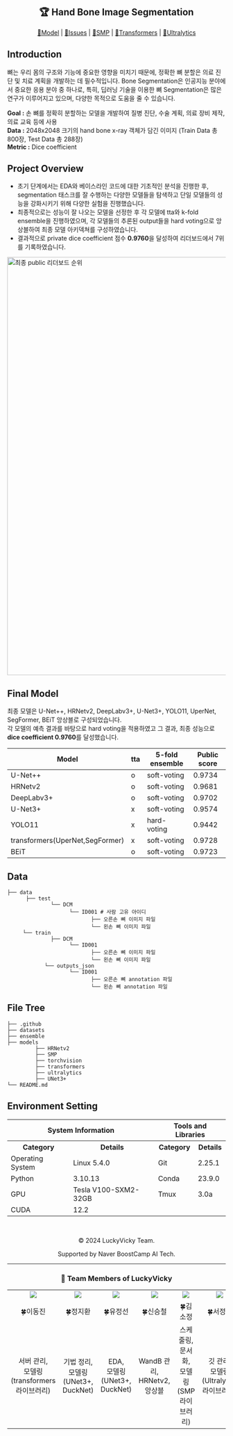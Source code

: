 <div align='center'>
  <h2>🏆 Hand Bone Image Segmentation</h2>
</div>


<div align="center">

[👀Model](#final-model) |
[🤔Issues](https://github.com/boostcampaitech7/level2-cv-semanticsegmentation-cv-02-lv3/issues) | 
[🚀SMP](https://github.com/qubvel-org/segmentation_models.pytorch) |
[🤗Transformers](https://huggingface.co/docs/transformers/en/index) |
[💎Ultralytics](https://github.com/ultralytics/ultralytics)
</div>

## Introduction
뼈는 우리 몸의 구조와 기능에 중요한 영향을 미치기 때문에, 정확한 뼈 분할은 의료 진단 및 치료 계획을 개발하는 데 필수적입니다. Bone Segmentation은 인공지능 분야에서 중요한 응용 분야 중 하나로, 특히, 딥러닝 기술을 이용한 뼈 Segmentation은 많은 연구가 이루어지고 있으며, 다양한 목적으로 도움을 줄 수 있습니다.

**Goal :** 손 뼈를 정확히 분할하는 모델을 개발하여 질병 진단, 수술 계획, 의료 장비 제작, 의료 교육 등에 사용<br>
**Data :** 2048x2048 크기의 hand bone x-ray 객체가 담긴 이미지 (Train Data 총 800장, Test Data 총 288장)<br>
**Metric :** Dice coefficient

## Project Overview
- 초기 단계에서는 EDA와 베이스라인 코드에 대한 기초적인 분석을 진행한 후, segmentation 태스크를 잘 수행하는 다양한 모델들을 탐색하고 단일 모델들의 성능을 강화시키기 위해 다양한 실험을 진행했습니다.
- 최종적으로는 성능이 잘 나오는 모델을 선정한 후 각 모델에 tta와 k-fold ensemble을 진행하였으며, 각 모델들의 추론된 output들을 hard voting으로 앙상블하여 최종 모델 아키덱쳐를 구성하였습니다.
- 결과적으로 private dice coefficient 점수 **0.9760**을 달성하여 리더보드에서 7위를 기록하였습니다.

<img width="962" alt="최종 public 리더보드 순위" src="https://github.com/user-attachments/assets/11fca078-8725-42e1-9bf3-ddc6147bc68b">

## Final Model
최종 모델은 U-Net++, HRNetv2, DeepLabv3+, U-Net3+, YOLO11, UperNet, SegFormer, BEiT 앙상블로 구성되었습니다. <br> 각 모델의 예측 결과를 바탕으로 hard voting을 적용하였고 그 결과, 최종 성능으로 **dice coefficient 0.9760**를 달성했습니다.<br>


Model | tta | 5-fold ensemble | Public score
-- | -- | -- | --
U-Net++ | o | soft-voting | 0.9734
HRNetv2 | o | soft-voting | 0.9681
DeepLabv3+ | o | soft-voting | 0.9702
U-Net3+ | x | soft-voting | 0.9574
YOLO11 | x | hard-voting | 0.9442
transformers(UperNet,SegFormer) | x | soft-voting | 0.9728
BEiT | o | soft-voting | 0.9723

## Data
```
├── data
      ├── test
              └── DCM
                    └── ID001 # 사람 고유 아이디
                           ├── 오른손 뼈 이미지 파일
                           └── 왼손 뼈 이미지 파일
     └── train
              ├── DCM
                    └── ID001
                           ├── 오른손 뼈 이미지 파일
                           └── 왼손 뼈 이미지 파일      
            └── outputs_json
                    └── ID001
                           ├── 오른손 뼈 annotation 파일
                           └── 왼손 뼈 annotation 파일   
``` 

## File Tree
```
├── .github
├── datasets
├── ensemble
├── models
         ├── HRNetv2
         ├── SMP
         ├── torchvision
         ├── transformers
         ├── ultralytics
         ├── UNet3+
└── README.md
```

## Environment Setting
<table>
  <tr>
    <th colspan="2">System Information</th> <!-- 행 병합 -->
    <th colspan="2">Tools and Libraries</th> <!-- 열 병합 -->
  </tr>
  <tr>
    <th>Category</th>
    <th>Details</th>
    <th>Category</th>
    <th>Details</th>
  </tr>
  <tr>
    <td>Operating System</td>
    <td>Linux 5.4.0</td>
    <td>Git</td>
    <td>2.25.1</td>
  </tr>
  <tr>
    <td>Python</td>
    <td>3.10.13</td>
    <td>Conda</td>
    <td>23.9.0</td>
  </tr>
  <tr>
    <td>GPU</td>
    <td>Tesla V100-SXM2-32GB</td>
    <td>Tmux</td>
    <td>3.0a</td>
  </tr>
  <tr>
    <td>CUDA</td>
    <td>12.2</td>
    <td></td>
    <td></td>
  </tr>
</table>
<br>

<p align='center'>© 2024 LuckyVicky Team.</p>
<p align='center'>Supported by Naver BoostCamp AI Tech.</p>

---

<div align='center'>
  <h3>👥 Team Members of LuckyVicky</h3>
  <table width="80%">
    <tr>
      <td align="center" valign="top" width="15%"><a href="https://github.com/jinlee24"><img src="https://avatars.githubusercontent.com/u/137850412?v=4"></a></td>
      <td align="center" valign="top" width="15%"><a href="https://github.com/stop0729"><img src="https://avatars.githubusercontent.com/u/78136790?v=4"></a></td>
      <td align="center" valign="top" width="15%"><a href="https://github.com/yjs616"><img src="https://avatars.githubusercontent.com/u/107312651?v=4"></a></td>
      <td align="center" valign="top" width="15%"><a href="https://github.com/sng-tory"><img src="https://avatars.githubusercontent.com/u/176906855?v=4"></a></td>
      <td align="center" valign="top" width="15%"><a href="https://github.com/Soojeoong"><img src="https://avatars.githubusercontent.com/u/100748928?v=4"></a></td>
      <td align="center" valign="top" width="15%"><a href="https://github.com/cyndii20"><img src="https://avatars.githubusercontent.com/u/90389093?v=4"></a></td>
    </tr>
    <tr>
      <td align="center">🍀이동진</td>
      <td align="center">🍀정지환</td>
      <td align="center">🍀유정선</td>
      <td align="center">🍀신승철</td>
      <td align="center">🍀김소정</td>
      <td align="center">🍀서정연</td>
    </tr>
    <tr>
      <td align="center">서버 관리, <br> 모델링(transformers 라이브러리)</td>
      <td align="center">기법 정리, <br> 모델링(UNet3+, DuckNet) </td>
      <td align="center">EDA, <br> 모델링(UNet3+, DuckNet) </td>
      <td align="center">WandB 관리, <br> HRNetv2, <br> 앙상블 </td>
      <td align="center">스케줄링, <br>문서화, <br>모델링(SMP 라이브러리) </td>
      <td align="center">깃 관리, <br>모델링(Ultralytics 라이브러리) </td>
    </tr>
  </table>
</div>

